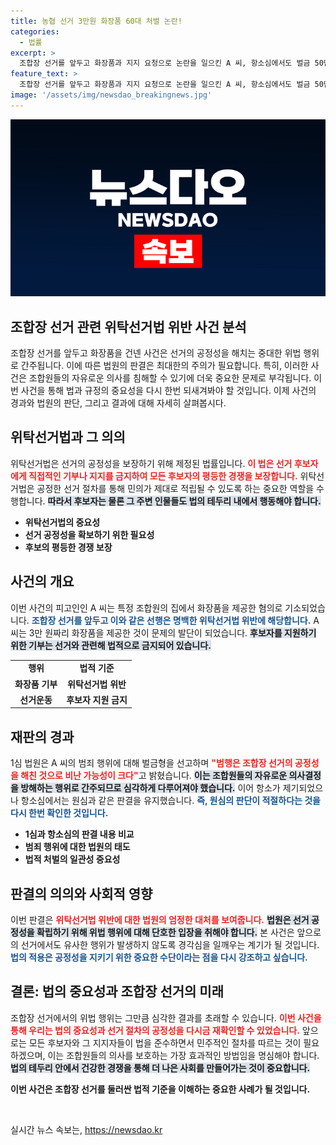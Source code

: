 ```yaml
---
title: 농협 선거 3만원 화장품 60대 처벌 논란!
categories:
  - 법률
excerpt: >
  조합장 선거를 앞두고 화장품과 지지 요청으로 논란을 일으킨 A 씨, 항소심에서도 벌금 50만 원 판결. 민주적 절차를 해친 이번 사건, 당신이 주목해야 할 사연이 담겼습니다!
feature_text: >
  조합장 선거를 앞두고 화장품과 지지 요청으로 논란을 일으킨 A 씨, 항소심에서도 벌금 50만 원 판결. 민주적 절차를 해친 이번 사건, 당신이 주목해야 할 사연이 담겼습니다!
image: '/assets/img/newsdao_breakingnews.jpg'
---
```


<p><img src="/assets/img/newsdao_breakingnews.jpg" alt="firstkoreanews 속보" /></p>

<h2 data-ke-size="size30">조합장 선거 관련 위탁선거법 위반 사건 분석</h2>

<p data-ke-size="size16">조합장 선거를 앞두고 화장품을 건넨 사건은 선거의 공정성을 해치는 중대한 위법 행위로 간주됩니다. 이에 따른 법원의 판결은 최대한의 주의가 필요합니다. 특히, 이러한 사건은 조합원들의 자유로운 의사를 침해할 수 있기에 더욱 중요한 문제로 부각됩니다. 이번 사건을 통해 법과 규정의 중요성을 다시 한번 되새겨봐야 할 것입니다. 이제 사건의 경과와 법원의 판단, 그리고 결과에 대해 자세히 살펴봅시다.</p>

<h2 data-ke-size="size26">위탁선거법과 그 의의</h2>

<p data-ke-size="size16">위탁선거법은 선거의 공정성을 보장하기 위해 제정된 법률입니다. <b><span style="color: #ee2323;">이 법은 선거 후보자에게 직접적인 기부나 지지를 금지하여 모든 후보자의 평등한 경쟁을 보장합니다.</span></b> 위탁선거법은 공정한 선거 절차를 통해 민의가 제대로 적립될 수 있도록 하는 중요한 역할을 수행합니다. <b><span style="background-color: #21538527;">따라서 후보자는 물론 그 주변 인물들도 법의 테두리 내에서 행동해야 합니다.</span></b> 

<ul>
<li><b>위탁선거법의 중요성</b></li>
<li><b>선거 공정성을 확보하기 위한 필요성</b></li>
<li><b>후보의 평등한 경쟁 보장</b></li>
</ul>

<h2 data-ke-size="size26">사건의 개요</h2>

<p data-ke-size="size16">이번 사건의 피고인인 A 씨는 특정 조합원의 집에서 화장품을 제공한 혐의로 기소되었습니다. <b><span style="color: #1a5490;">조합장 선거를 앞두고 이와 같은 선행은 명백한 위탁선거법 위반에 해당합니다.</span></b> A 씨는 3만 원짜리 화장품을 제공한 것이 문제의 발단이 되었습니다. <b><span style="background-color: #21538527;">후보자를 지원하기 위한 기부는 선거와 관련해 법적으로 금지되어 있습니다.</span></b> 

<table>
<tr>
<td style="text-align: center; height: 17px;"><b>행위</b></td>
<td style="text-align: center; height: 17px;"><b>법적 기준</b></td>
</tr>
<tr>
<td style="text-align: center; height: 17px;"><b>화장품 기부</b></td>
<td style="text-align: center; height: 17px;"><b>위탁선거법 위반</b></td>
</tr>
<tr>
<td style="text-align: center; height: 17px;"><b>선거운동</b></td>
<td style="text-align: center; height: 17px;"><b>후보자 지원 금지</b></td>
</tr>
</table>

<h2 data-ke-size="size26">재판의 경과</h2>

<p data-ke-size="size16">1심 법원은 A 씨의 범죄 행위에 대해 벌금형을 선고하며 <b><span style="color: #ee2323;">"범행은 조합장 선거의 공정성을 해친 것으로 비난 가능성이 크다"</span></b>고 밝혔습니다. <b><span style="background-color: #21538527;">이는 조합원들의 자유로운 의사결정을 방해하는 행위로 간주되므로 심각하게 다루어져야 했습니다.</span></b> 이어 항소가 제기되었으나 항소심에서는 원심과 같은 판결을 유지했습니다. <b><span style="color: #1a5490;">즉, 원심의 판단이 적절하다는 것을 다시 한번 확인한 것입니다.</span></b> 

<ul>
<li><b>1심과 항소심의 판결 내용 비교</b></li>
<li><b>범죄 행위에 대한 법원의 태도</b></li>
<li><b>법적 처벌의 일관성 중요성</b></li>
</ul>

<h2 data-ke-size="size26">판결의 의의와 사회적 영향</h2>

<p data-ke-size="size16">이번 판결은 <b><span style="color: #ee2323;">위탁선거법 위반에 대한 법원의 엄정한 대처를 보여줍니다.</span></b> <b><span style="background-color: #21538527;">법원은 선거 공정성을 확립하기 위해 위법 행위에 대해 단호한 입장을 취해야 합니다.</span></b> 본 사건은 앞으로의 선거에서도 유사한 행위가 발생하지 않도록 경각심을 일깨우는 계기가 될 것입니다. <b><span style="color: #1a5490;">법의 적용은 공정성을 지키기 위한 중요한 수단이라는 점을 다시 강조하고 싶습니다.</span></b> 

<h2 data-ke-size="size26">결론: 법의 중요성과 조합장 선거의 미래</h2>

<p data-ke-size="size16">조합장 선거에서의 위법 행위는 그만큼 심각한 결과를 초래할 수 있습니다. <b><span style="color: #ee2323;">이번 사건을 통해 우리는 법의 중요성과 선거 절차의 공정성을 다시금 재확인할 수 있었습니다.</span></b> 앞으로는 모든 후보자와 그 지지자들이 법을 준수하면서 민주적인 절차를 따르는 것이 필요하겠으며, 이는 조합원들의 의사를 보호하는 가장 효과적인 방법임을 명심해야 합니다. <b><span style="background-color: #21538527;">법의 테두리 안에서 건강한 경쟁을 통해 더 나은 사회를 만들어가는 것이 중요합니다.</span></b> 

<p data-ke-size="size16"><strong>이번 사건은 조합장 선거를 둘러싼 법적 기준을 이해하는 중요한 사례가 될 것입니다.</strong></p> 

<p data-ke-size="size16">&nbsp;</p>
실시간 뉴스 속보는, <a href="https://newsdao.kr" rel="dofollow">https://newsdao.kr</a>


